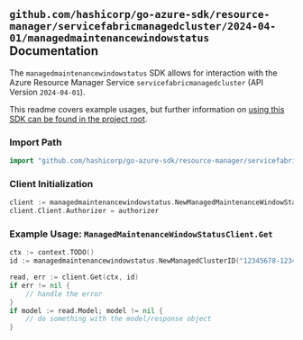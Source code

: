 
## `github.com/hashicorp/go-azure-sdk/resource-manager/servicefabricmanagedcluster/2024-04-01/managedmaintenancewindowstatus` Documentation

The `managedmaintenancewindowstatus` SDK allows for interaction with the Azure Resource Manager Service `servicefabricmanagedcluster` (API Version `2024-04-01`).

This readme covers example usages, but further information on [using this SDK can be found in the project root](https://github.com/hashicorp/go-azure-sdk/tree/main/docs).

### Import Path

```go
import "github.com/hashicorp/go-azure-sdk/resource-manager/servicefabricmanagedcluster/2024-04-01/managedmaintenancewindowstatus"
```


### Client Initialization

```go
client := managedmaintenancewindowstatus.NewManagedMaintenanceWindowStatusClientWithBaseURI("https://management.azure.com")
client.Client.Authorizer = authorizer
```


### Example Usage: `ManagedMaintenanceWindowStatusClient.Get`

```go
ctx := context.TODO()
id := managedmaintenancewindowstatus.NewManagedClusterID("12345678-1234-9876-4563-123456789012", "example-resource-group", "managedClusterValue")

read, err := client.Get(ctx, id)
if err != nil {
	// handle the error
}
if model := read.Model; model != nil {
	// do something with the model/response object
}
```

